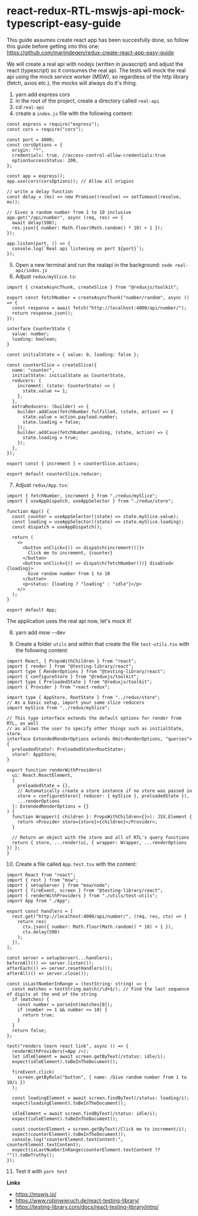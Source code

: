 # react-redux-RTL-mswjs-api-mock-typescript-easy-guide

This guide assumes create react app has been succesfully done, so follow this guide before getting into this one: https://github.com/marijndegen/redux-create-react-app-easy-guide

We will create a real api with nodejs (written in javascript) and adjust the react (typescript) so it consumes the real api. The tests will mock the real api using the mock service worker (MSW), so regardless of the http library (fetch, axios etc.), the mocks will always do it's thing.

1. yarn add express cors 
2. in the root of the project, create a directory called `real-api`
3. cd `real-api`
4. create a `index.js` file with the following content:

```
const express = require("express");
const cors = require("cors");

const port = 4000;
const corsOptions = {
  origin: "*",
  credentials: true, //access-control-allow-credentials:true
  optionSuccessStatus: 200,
};

const app = express();
app.use(cors(corsOptions)); // Allow all origins

// write a delay function
const delay = (ms) => new Promise((resolve) => setTimeout(resolve, ms));

// Gives a random number from 1 to 10 inclusive
app.get("/api/number", async (req, res) => {
  await delay(500);
  res.json({ number: Math.floor(Math.random() * 10) + 1 });
});

app.listen(port, () => {
  console.log(`Real api listening on port ${port}`);
});

```

5. Open a new terminal and run the realapi in the background: `node real-api/index.js`
6. Adjust `redux/mySlice.ts`:

```
import { createAsyncThunk, createSlice } from "@reduxjs/toolkit";

export const fetchNumber = createAsyncThunk("number/random", async () => {
  const response = await fetch("http://localhost:4000/api/number/");
  return response.json();
});

interface CounterState {
  value: number;
  loading: boolean;
}

const initialState = { value: 0, loading: false };

const counterSlice = createSlice({
  name: "counter",
  initialState: initialState as CounterState,
  reducers: {
    increment: (state: CounterState) => {
      state.value += 1;
    },
  },
  extraReducers: (builder) => {
    builder.addCase(fetchNumber.fulfilled, (state, action) => {
      state.value = action.payload.number;
      state.loading = false;
    });
    builder.addCase(fetchNumber.pending, (state, action) => {
      state.loading = true;
    });
  },
});

export const { increment } = counterSlice.actions;

export default counterSlice.reducer;
```

7. Adjust `redux/App.tsx`:

```
import { fetchNumber, increment } from "./redux/mySlice";
import { useAppDispatch, useAppSelector } from "./redux/store";

function App() {
  const counter = useAppSelector((state) => state.mySlice.value);
  const loading = useAppSelector((state) => state.mySlice.loading);
  const dispatch = useAppDispatch();

  return (
    <>
      <button onClick={() => dispatch(increment())}>
        Click me to increment, {counter}
      </button>
      <button onClick={() => dispatch(fetchNumber())} disabled={loading}>
        Give random number from 1 to 10
      </button>
      <p>status: {loading ? "loading" : "idle"}</p>
    </>
  );
}

export default App;
```

The application uses the real api now, let's mock it!

8. yarn add msw --dev

9. Create a folder `utils` and within that create the file `test-utils.tsx` with the following content:
```
import React, { PropsWithChildren } from "react";
import { render } from "@testing-library/react";
import type { RenderOptions } from "@testing-library/react";
import { configureStore } from "@reduxjs/toolkit";
import type { PreloadedState } from "@reduxjs/toolkit";
import { Provider } from "react-redux";

import type { AppStore, RootState } from "../redux/store";
// As a basic setup, import your same slice reducers
import mySlice from "../redux/mySlice";

// This type interface extends the default options for render from RTL, as well
// as allows the user to specify other things such as initialState, store.
interface ExtendedRenderOptions extends Omit<RenderOptions, "queries"> {
  preloadedState?: PreloadedState<RootState>;
  store?: AppStore;
}

export function renderWithProviders(
  ui: React.ReactElement,
  {
    preloadedState = {},
    // Automatically create a store instance if no store was passed in
    store = configureStore({ reducer: { mySlice }, preloadedState }),
    ...renderOptions
  }: ExtendedRenderOptions = {}
) {
  function Wrapper({ children }: PropsWithChildren<{}>): JSX.Element {
    return <Provider store={store}>{children}</Provider>;
  }

  // Return an object with the store and all of RTL's query functions
  return { store, ...render(ui, { wrapper: Wrapper, ...renderOptions }) };
}
```

10. Create a file called `App.test.tsx` with the content:
```
import React from "react";
import { rest } from "msw";
import { setupServer } from "msw/node";
import { fireEvent, screen } from "@testing-library/react";
import { renderWithProviders } from "./utils/test-utils";
import App from "./App";

export const handlers = [
  rest.get("http://localhost:4000/api/number/", (req, res, ctx) => {
    return res(
      ctx.json({ number: Math.floor(Math.random() * 10) + 1 }),
      ctx.delay(500)
    );
  }),
];

const server = setupServer(...handlers);
beforeAll(() => server.listen());
afterEach(() => server.resetHandlers());
afterAll(() => server.close());

const isLastNumberInRange = (testString: string) => {
  const matches = testString.match(/\d+$/); // Find the last sequence of digits at the end of the string
  if (matches) {
    const number = parseInt(matches[0]);
    if (number >= 1 && number <= 10) {
      return true;
    }
  }
  return false;
};

test("renders learn react link", async () => {
  renderWithProviders(<App />);
  let idleElement = await screen.getByText(/status: idle/i);
  expect(idleElement).toBeInTheDocument();

  fireEvent.click(
    screen.getByRole("button", { name: /Give random number from 1 to 10/i })
  );

  const loadingElement = await screen.findByText(/status: loading/i);
  expect(loadingElement).toBeInTheDocument();

  idleElement = await screen.findByText(/status: idle/i);
  expect(idleElement).toBeInTheDocument();

  const counterElement = screen.getByText(/Click me to increment/i);
  expect(counterElement).toBeInTheDocument();
  console.log("counterElement.textContent:", counterElement.textContent);
  expect(isLastNumberInRange(counterElement.textContent ?? "")).toBeTruthy();
});
```

11. Test it with `yarn test`

**Links** 
- https://mswjs.io/
- https://www.robinwieruch.de/react-testing-library/
- https://testing-library.com/docs/react-testing-library/intro/
